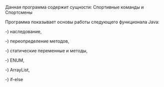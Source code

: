 Данная программа содержит сущности: Спортивные команды и Спортсмены

Программа показывает основы работы следующего функционала Java: 

-) наследование,

-) переопределение методов,

-) статические переменные и методы, 

-) ENUM,

-) ArrayList,

-) if-else

